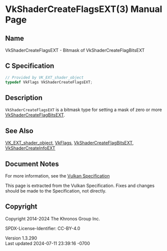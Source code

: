 # VkShaderCreateFlagsEXT(3) Manual Page

## Name

VkShaderCreateFlagsEXT - Bitmask of VkShaderCreateFlagBitsEXT



## <a href="#_c_specification" class="anchor"></a>C Specification

``` c
// Provided by VK_EXT_shader_object
typedef VkFlags VkShaderCreateFlagsEXT;
```

## <a href="#_description" class="anchor"></a>Description

`VkShaderCreateFlagsEXT` is a bitmask type for setting a mask of zero or
more [VkShaderCreateFlagBitsEXT](https://registry.khronos.org/vulkan/specs/1.3-extensions/man/html/VkShaderCreateFlagBitsEXT.html).

## <a href="#_see_also" class="anchor"></a>See Also

[VK_EXT_shader_object](https://registry.khronos.org/vulkan/specs/1.3-extensions/man/html/VK_EXT_shader_object.html),
[VkFlags](https://registry.khronos.org/vulkan/specs/1.3-extensions/man/html/VkFlags.html),
[VkShaderCreateFlagBitsEXT](https://registry.khronos.org/vulkan/specs/1.3-extensions/man/html/VkShaderCreateFlagBitsEXT.html),
[VkShaderCreateInfoEXT](https://registry.khronos.org/vulkan/specs/1.3-extensions/man/html/VkShaderCreateInfoEXT.html)

## <a href="#_document_notes" class="anchor"></a>Document Notes

For more information, see the <a
href="https://registry.khronos.org/vulkan/specs/1.3-extensions/html/vkspec.html#VkShaderCreateFlagsEXT"
target="_blank" rel="noopener">Vulkan Specification</a>

This page is extracted from the Vulkan Specification. Fixes and changes
should be made to the Specification, not directly.

## <a href="#_copyright" class="anchor"></a>Copyright

Copyright 2014-2024 The Khronos Group Inc.

SPDX-License-Identifier: CC-BY-4.0

Version 1.3.290  
Last updated 2024-07-11 23:39:16 -0700

